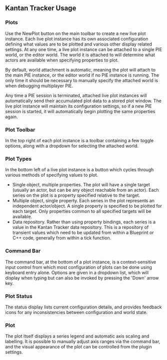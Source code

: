 ## Kantan Tracker Usage

### Plots
Use the NewPlot button on the main toolbar to create a new live plot instance. Each live plot instance has its own associated configuration defining what values are to be plotted and various other display related settings. At any one time, a live plot instance can be attached to a single PIE world, or the editor world. The world it is attached to will determine what actors are available when specifying properties to plot.

By default, world attachment is automatic, meaning the plot will attach to the main PIE instance, or the editor world if no PIE instance is running. The only time it should be necessary to manually specify the attached world is when debugging multiplayer PIE.

Any time a PIE session is terminated, attached live plot instances will automatically send their accumulated plot data to a stored plot window. The live plot instance will maintain its configuration settings, so if a new PIE session is started, it will automatically begin plotting the same properties again.

### Plot Toolbar
In the top right of each plot instance is a toolbar containing a few toggle options, along with a dropdown for selecting the attached world.

### Plot Types
In the bottom left of a live plot instance is a button which cycles through various methods of specifying values to plot.
- Single object, multiple properties.
The plot will have a single target (usually an actor, but can be any object reachable from an actor). Each series on the plot is a property specified relative to the target.
- Multiple object, single property.
Each series in the plot represents an independent actor/object. A single property is specified to be plotted for each target. Only properties common to all specified targets will be available.
- Data repository.
Rather than using property bindings, each series is a value in the Kantan Tracker data repository. This is a repository of transient values which need to be updated from within a Blueprint or C++ code, generally from within a tick function.

### Command Bar
The command bar, at the bottom of a plot instance, is a context-sensitive input control from which most configuration of plots can be done using keyboard entry alone. Options are given in a dropdown list, which will display when typing but can also be invoked by pressing the 'Down' arrow key.

### Plot Status
The status display lists current configuration details, and provides feedback icons for any inconsistencies between configuration and world state.

### Plot
The plot itself displays a series legend and automatic axis scaling and labelling. It is possible to manually adjust axis ranges via the command bar, and the visual appearance of the plot can be controlled from the plugin settings.
